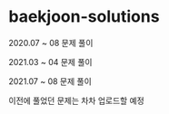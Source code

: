 # baekjoon-solutions

2020.07 ~ 08 문제 풀이

2021.03 ~ 04 문제 풀이

2021.07 ~ 08 문제 풀이

이전에 풀었던 문제는 차차 업로드할 예정
